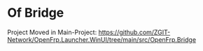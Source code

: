 # Of Bridge
Project Moved in Main-Project: https://github.com/ZGIT-Network/OpenFrp.Launcher.WinUI/tree/main/src/OpenFrp.Bridge
